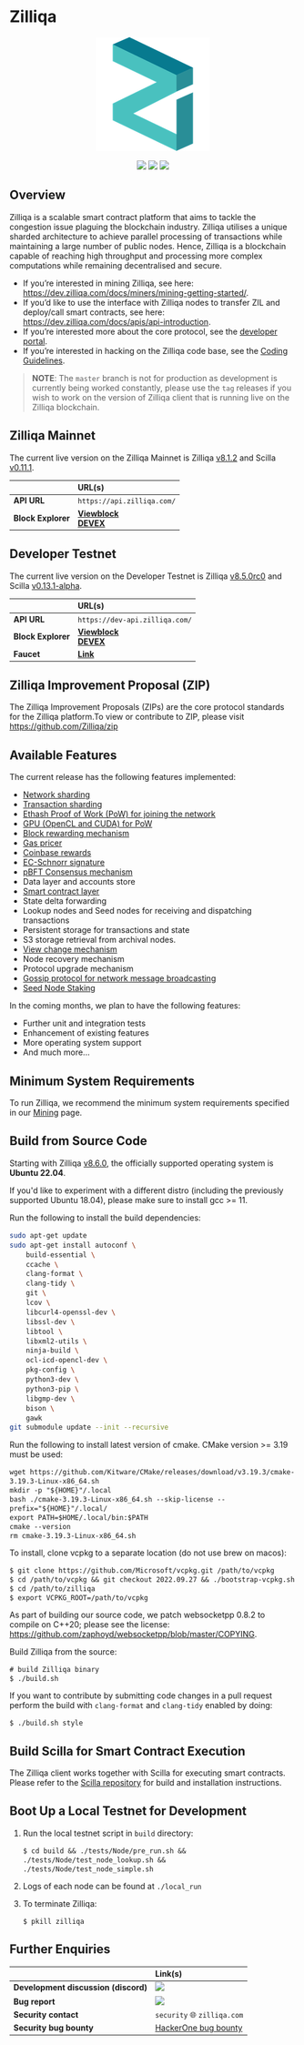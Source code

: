 # Zilliqa

<p align="center">
    <img src="https://github.com/Zilliqa/Zilliqa/blob/master/img/zilliqa-logo-color.png" width="200" height="200">
</p>

<p align="center">
    <a href="https://travis-ci.com/Zilliqa/Zilliqa" target="_blank"><img src="https://travis-ci.com/Zilliqa/Zilliqa.svg?branch=master" /></a>
    <a href="https://codecov.io/gh/Zilliqa/Zilliqa" target="_blank"><img src="https://codecov.io/gh/Zilliqa/Zilliqa/branch/master/graph/badge.svg" /></a>
    <a href="https://github.com/Zilliqa/zilliqa/blob/master/LICENSE" target="_blank"><img src="https://img.shields.io/badge/license-GPL%20v3-green.svg" /></a>
</p>

## Overview

Zilliqa is a scalable smart contract platform that aims to tackle the congestion issue plaguing the blockchain industry. Zilliqa utilises a unique sharded architecture to achieve parallel processing of transactions while maintaining a large number of public nodes. Hence, Zilliqa is a blockchain capable of reaching high throughput and processing more complex computations while remaining decentralised and secure.

* If you’re interested in mining Zilliqa, see here: https://dev.zilliqa.com/docs/miners/mining-getting-started/.
* If you’d like to use the interface with Zilliqa nodes to transfer ZIL and deploy/call smart contracts, see here: https://dev.zilliqa.com/docs/apis/api-introduction.
* If you’re interested more about the core protocol, see the [developer portal](https://dev.zilliqa.com/docs/contributors/contribute-buildzil).
* If you’re interested in hacking on the Zilliqa code base, see the [Coding Guidelines](https://github.com/Zilliqa/Zilliqa/wiki/Coding-Guidelines).

> **NOTE**: The `master` branch is not for production as development is currently being worked constantly, please use the `tag` releases if you wish to work on the version of Zilliqa client that is running live on the Zilliqa blockchain.

## Zilliqa Mainnet

The current live version on the Zilliqa Mainnet is Zilliqa [v8.1.2](https://github.com/Zilliqa/Zilliqa/releases/tag/v8.1.2) and Scilla [v0.11.1](https://github.com/Zilliqa/scilla/releases/tag/v0.11.1).

|          | URL(s) |
|:---------|:-------|
| **API URL** | `https://api.zilliqa.com/` |
| **Block Explorer** | [**Viewblock**](https://viewblock.io/zilliqa) <br> [**DEVEX**](https://devex.zilliqa.com/) |

## Developer Testnet

The current live version on the Developer Testnet is Zilliqa [v8.5.0rc0](https://github.com/Zilliqa/Zilliqa/releases/tag/v8.5.0rc0) and Scilla [v0.13.1-alpha](https://github.com/Zilliqa/scilla/releases/tag/v0.13.1-alpha).

|          | URL(s) |
|:---------|:-------|
| **API URL** | `https://dev-api.zilliqa.com/` |
| **Block Explorer** | [**Viewblock**](https://dev-explorer.zilliqa.com) <br> [**DEVEX**](https://devex.zilliqa.com/?network=https%3A%2F%2Fdev-api.zilliqa.com) |
| **Faucet** | [**Link**](https://dev-wallet.zilliqa.com) |

## Zilliqa Improvement Proposal (ZIP)

The Zilliqa Improvement Proposals (ZIPs) are the core protocol standards for the Zilliqa platform.To view or contribute to ZIP, please visit https://github.com/Zilliqa/zip

## Available Features

The current release has the following features implemented:

* [Network sharding](https://dev.zilliqa.com/docs/basics/basics-zil-sharding#network-sharding)
* [Transaction sharding](https://dev.zilliqa.com/docs/basics/basics-zil-sharding#transaction-sharding)
* [Ethash Proof of Work (PoW) for joining the network](https://dev.zilliqa.com/docs/contributors/core-gossip)
* [GPU (OpenCL and CUDA) for PoW](https://dev.zilliqa.com/docs/contributors/core-pow#gpu-mine)
* [Block rewarding mechanism](https://dev.zilliqa.com/docs/basics/basics-zil-reward/)
* [Gas pricer](https://dev.zilliqa.com/docs/contributors/core-global-gas-price)
* [Coinbase rewards](https://dev.zilliqa.com/docs/contributors/core-coinbase)
* [EC-Schnorr signature](https://github.com/Zilliqa/schnorr)
* [pBFT Consensus mechanism](https://dev.zilliqa.com/docs/contributors/core-consensus)
* Data layer and accounts store
* [Smart contract layer](https://scilla.readthedocs.io)
* State delta forwarding
* Lookup nodes and Seed nodes for receiving and dispatching transactions
* Persistent storage for transactions and state
* S3 storage retrieval from archival nodes.
* [View change mechanism](https://dev.zilliqa.com/docs/contributors/core-view-change)
* Node recovery mechanism
* Protocol upgrade mechanism
* [Gossip protocol for network message broadcasting](https://dev.zilliqa.com/docs/contributors/core-gossip)
* [Seed Node Staking](https://dev.zilliqa.com/docs/staking/staking-overview)

In the coming months, we plan to have the following features:

* Further unit and integration tests
* Enhancement of existing features
* More operating system support
* And much more...

## Minimum System Requirements

To run Zilliqa, we recommend the minimum system requirements specified in our [Mining](https://dev.zilliqa.com/docs/miners/mining-zilclient#hardware-requirements) page.

## Build from Source Code

Starting with Zilliqa [v8.6.0](https://github.com/Zilliqa/Zilliqa/releases/tag/v8.6.0), the officially supported operating system is **Ubuntu 22.04**.

If you'd like to experiment with a different distro (including the previously supported Ubuntu 18.04), please make sure to install gcc >= 11.

Run the following to install the build dependencies:

```bash
sudo apt-get update
sudo apt-get install autoconf \
    build-essential \
    ccache \
    clang-format \
    clang-tidy \
    git \
    lcov \
    libcurl4-openssl-dev \
    libssl-dev \
    libtool \
    libxml2-utils \
    ninja-build \
    ocl-icd-opencl-dev \
    pkg-config \
    python3-dev \
    python3-pip \
    libgmp-dev \
    bison \
    gawk
git submodule update --init --recursive
```
Run the following to install latest version of cmake. CMake version >= 3.19 must be used:

```
wget https://github.com/Kitware/CMake/releases/download/v3.19.3/cmake-3.19.3-Linux-x86_64.sh
mkdir -p "${HOME}"/.local
bash ./cmake-3.19.3-Linux-x86_64.sh --skip-license --prefix="${HOME}"/.local/
export PATH=$HOME/.local/bin:$PATH
cmake --version
rm cmake-3.19.3-Linux-x86_64.sh
```

To install, clone vcpkg to a separate location (do not use brew on macos):

```shell
$ git clone https://github.com/Microsoft/vcpkg.git /path/to/vcpkg
$ cd /path/to/vcpkg && git checkout 2022.09.27 && ./bootstrap-vcpkg.sh
$ cd /path/to/zilliqa
$ export VCPKG_ROOT=/path/to/vcpkg
```
As part of building our source code, we patch websocketpp 0.8.2 to compile on C++20; please
see the license: https://github.com/zaphoyd/websocketpp/blob/master/COPYING.

Build Zilliqa from the source:

```shell
# build Zilliqa binary
$ ./build.sh
```

If you want to contribute by submitting code changes in a pull request perform the build with `clang-format` and `clang-tidy` enabled by doing:

```shell
$ ./build.sh style
```

## Build Scilla for Smart Contract Execution

The Zilliqa client works together with Scilla for executing smart contracts. Please refer to the [Scilla repository](https://github.com/Zilliqa/scilla) for build and installation instructions.

## Boot Up a Local Testnet for Development

1. Run the local testnet script in `build` directory:

    ```shell
    $ cd build && ./tests/Node/pre_run.sh && ./tests/Node/test_node_lookup.sh && ./tests/Node/test_node_simple.sh
    ```

2. Logs of each node can be found at `./local_run`

3. To terminate Zilliqa:

    ```shell
    $ pkill zilliqa
    ```

## Further Enquiries

|          | Link(s) |
|:---------|:-------|
| **Development discussion (discord)** | <a href="https://discord.gg/XMRE9tt" target="_blank"><img src="https://img.shields.io/discord/370992535725932544.svg" /></a> |
| **Bug report** | <a href="https://github.com/Zilliqa/zilliqa/issues" target="_blank"><img src="https://img.shields.io/github/issues/Zilliqa/zilliqa.svg" /></a> |
| **Security contact** | `security` :globe_with_meridians: `zilliqa.com` |
| **Security bug bounty** | <a href="https://hackerone.com/zilliqa" target="_blank">HackerOne bug bounty</a> |
